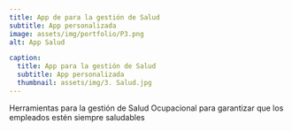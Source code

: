 ```yaml
---
title: App de para la gestión de Salud 
subtitle: App personalizada
image: assets/img/portfolio/P3.png
alt: App Salud

caption:
  title: App para la gestión de Salud 
  subtitle: App personalizada
  thumbnail: assets/img/3. Salud.jpg
---
```

Herramientas para la gestión de Salud Ocupacional para garantizar que los empleados estén siempre saludables


